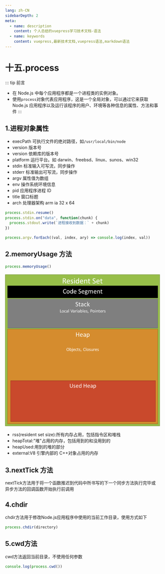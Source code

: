 ```yaml
---
lang: zh-CN
sidebarDepth: 2
meta:
  - name: description
    content: 个人总结的vuepress学习技术文档-语法
  - name: keywords
    content: vuepress,最新技术文档,vuepress语法,markdown语法
---
```


# 十五.process

::: tip 前言

- 在 Node.js 中每个应用程序都是一个进程类的实例对象。
- 使用`process`对象代表应用程序，这是一个全局对象，可以通过它来获取 Node.js 应用程序以及运行该程序的用户、环境等各种信息的属性、方法和事件
:::

## 1.进程对象属性

- execPath 可执行文件的绝对路径，如`/usr/local/bin/node`
- version 版本号
- version 依赖库的版本号
- platform 运行平台。如 darwin、freebsd、linux、sunos、win32
- stdin 标准输入可写流，同步操作
- stderr 标准输出可写流，同步操作
- argv 属性值为数组
- env 操作系统环境信息
- pid 应用程序进程 ID
- title 窗口标题
- arch 处理器架构 arm ia 32 x 64

```js
process.stdin.resume()
process.stdin.on("data", function(chunk) {
  process.stdout.write(`进程接收到数据：` + chunk)
})
```

```js
process.argv.forEach((val, index, ary) => console.log(index, val))
```

## 2.memoryUsage 方法

```js
process.memoryUsage()
```

![](./15.png)

- rss(resident set size):所有内存占用，包括指令区和堆栈
- heapTotal:"堆"占用的内存，包括用到的和没用到的
- heapUsed:用到的堆的部分
- external:V8 引擎内部的 C++对象占用的内存

## 3.nextTick 方法

nextTick方法用于将一个函数推迟到代码中所书写的下一个同步方法执行完毕或异步方法的回调函数开始执行前调用

## 4.chdir

chdir方法用于修改Node.js应用程序中使用的当前工作目录，使用方式如下

```js
process.chdir(directory)
```

## 5.cwd方法

cwd方法返回当前目录，不使用任何参数

```js
console.log(process.cwd())
```
